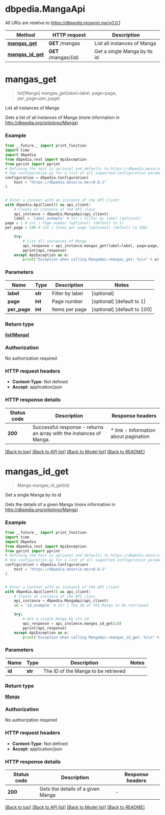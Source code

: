 # dbpedia.MangaApi

All URIs are relative to *https://dbpedia.mosorio.me/v0.0.1*

Method | HTTP request | Description
------------- | ------------- | -------------
[**mangas_get**](MangaApi.md#mangas_get) | **GET** /mangas | List all instances of Manga
[**mangas_id_get**](MangaApi.md#mangas_id_get) | **GET** /mangas/{id} | Get a single Manga by its id


# **mangas_get**
> list[Manga] mangas_get(label=label, page=page, per_page=per_page)

List all instances of Manga

Gets a list of all instances of Manga (more information in http://dbpedia.org/ontology/Manga)

### Example

```python
from __future__ import print_function
import time
import dbpedia
from dbpedia.rest import ApiException
from pprint import pprint
# Defining the host is optional and defaults to https://dbpedia.mosorio.me/v0.0.1
# See configuration.py for a list of all supported configuration parameters.
configuration = dbpedia.Configuration(
    host = "https://dbpedia.mosorio.me/v0.0.1"
)


# Enter a context with an instance of the API client
with dbpedia.ApiClient() as api_client:
    # Create an instance of the API class
    api_instance = dbpedia.MangaApi(api_client)
    label = 'label_example' # str | Filter by label (optional)
page = 1 # int | Page number (optional) (default to 1)
per_page = 100 # int | Items per page (optional) (default to 100)

    try:
        # List all instances of Manga
        api_response = api_instance.mangas_get(label=label, page=page, per_page=per_page)
        pprint(api_response)
    except ApiException as e:
        print("Exception when calling MangaApi->mangas_get: %s\n" % e)
```

### Parameters

Name | Type | Description  | Notes
------------- | ------------- | ------------- | -------------
 **label** | **str**| Filter by label | [optional] 
 **page** | **int**| Page number | [optional] [default to 1]
 **per_page** | **int**| Items per page | [optional] [default to 100]

### Return type

[**list[Manga]**](Manga.md)

### Authorization

No authorization required

### HTTP request headers

 - **Content-Type**: Not defined
 - **Accept**: application/json

### HTTP response details
| Status code | Description | Response headers |
|-------------|-------------|------------------|
**200** | Successful response - returns an array with the instances of Manga. |  * link - Information about pagination <br>  |

[[Back to top]](#) [[Back to API list]](../README.md#documentation-for-api-endpoints) [[Back to Model list]](../README.md#documentation-for-models) [[Back to README]](../README.md)

# **mangas_id_get**
> Manga mangas_id_get(id)

Get a single Manga by its id

Gets the details of a given Manga (more information in http://dbpedia.org/ontology/Manga)

### Example

```python
from __future__ import print_function
import time
import dbpedia
from dbpedia.rest import ApiException
from pprint import pprint
# Defining the host is optional and defaults to https://dbpedia.mosorio.me/v0.0.1
# See configuration.py for a list of all supported configuration parameters.
configuration = dbpedia.Configuration(
    host = "https://dbpedia.mosorio.me/v0.0.1"
)


# Enter a context with an instance of the API client
with dbpedia.ApiClient() as api_client:
    # Create an instance of the API class
    api_instance = dbpedia.MangaApi(api_client)
    id = 'id_example' # str | The ID of the Manga to be retrieved

    try:
        # Get a single Manga by its id
        api_response = api_instance.mangas_id_get(id)
        pprint(api_response)
    except ApiException as e:
        print("Exception when calling MangaApi->mangas_id_get: %s\n" % e)
```

### Parameters

Name | Type | Description  | Notes
------------- | ------------- | ------------- | -------------
 **id** | **str**| The ID of the Manga to be retrieved | 

### Return type

[**Manga**](Manga.md)

### Authorization

No authorization required

### HTTP request headers

 - **Content-Type**: Not defined
 - **Accept**: application/json

### HTTP response details
| Status code | Description | Response headers |
|-------------|-------------|------------------|
**200** | Gets the details of a given Manga |  -  |

[[Back to top]](#) [[Back to API list]](../README.md#documentation-for-api-endpoints) [[Back to Model list]](../README.md#documentation-for-models) [[Back to README]](../README.md)

